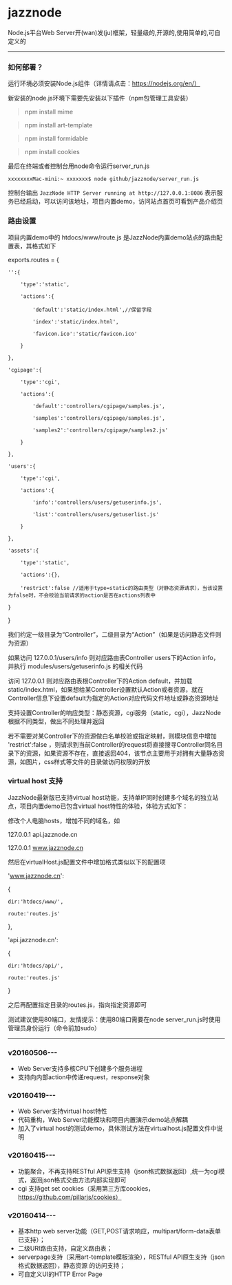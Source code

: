 # jazznode
Node.js平台Web Server开(wan)发(ju)框架，轻量级的,开源的,使用简单的,可自定义的

***

### 如何部署？

运行环境必须安装Node.js组件（详情请点击：https://nodejs.org/en/）

新安装的node.js环境下需要先安装以下插件（npm包管理工具安装）

> npm install mime

> npm install art-template

> npm install formidable

> npm install cookies

最后在终端或者控制台用node命令运行server_run.js

`xxxxxxxxMac-mini:~ xxxxxxx$ node github/jazznode/server_run.js`

控制台输出 `JazzNode HTTP Server running at http://127.0.0.1:8086` 表示服务已经启动，可以访问该地址，项目内置demo，访问站点首页可看到产品介绍页

### 路由设置

项目内置demo中的 htdocs/www/route.js 是JazzNode内置demo站点的路由配置表，其格式如下

exports.routes = {

    '':{

        'type':'static',

        'actions':{

            'default':'static/index.html',//保留字段

            'index':'static/index.html',

            'favicon.ico':'static/favicon.ico'

        }

    },

    'cgipage':{

        'type':'cgi',

        'actions':{

            'default':'controllers/cgipage/samples.js',

            'samples':'controllers/cgipage/samples.js',

            'samples2':'controllers/cgipage/samples2.js'

        }

    },

    'users':{

        'type':'cgi',

        'actions':{

            'info':'controllers/users/getuserinfo.js',

            'list':'controllers/users/getuserlist.js'

        }

    },

    'assets':{

        'type':'static',

        'actions':{},

        'restrict':false //适用于type=static的路由类型（对静态资源请求），当该设置为false时，不会校验当前请求的action是否在actions列表中

    }

}


我们约定一级目录为“Controller”，二级目录为“Action”（如果是访问静态文件则为资源）

如果访问 127.0.0.1/users/info  则对应路由表Controller users下的Action info，并执行 modules/users/getuserinfo.js 的相关代码

访问 127.0.0.1  则对应路由表根Controller下的Action default，并加载static/index.html，如果想给某Controller设置默认Action或者资源，就在Controller信息下设置default为指定的Action对应代码文件地址或静态资源地址

支持设置Controller的响应类型：静态资源，cgi服务（static，cgi），JazzNode根据不同类型，做出不同处理并返回

若不需要对某Controller下的资源做白名单校验或指定映射，则模块信息中增加 'restrict':false ，则请求到当前Controller的request将直接搜寻Controller同名目录下的资源，如果资源不存在，直接返回404，该节点主要用于对拥有大量静态资源，如图片，css样式等文件的目录做访问权限的开放

### virtual host 支持

JazzNode最新版已支持virtual host功能，支持单IP同时创建多个域名的独立站点，项目内置demo已包含virtual host特性的体验，体验方式如下：

修改个人电脑hosts，增加不同的域名，如 

127.0.0.1  api.jazznode.cn

127.0.0.1  www.jazznode.cn

然后在virtualHost.js配置文件中增加格式类似以下的配置项

'www.jazznode.cn':

{

    dir:'htdocs/www/',
  
    route:'routes.js'

},

'api.jazznode.cn':

{

    dir:'htdocs/api/',

    route:'routes.js'

}

之后再配置指定目录的routes.js，指向指定资源即可

测试建议使用80端口，友情提示：使用80端口需要在node server_run.js时使用管理员身份运行（命令前加sudo）

***

### v20160506---
* Web Server支持多核CPU下创建多个服务进程
* 支持向内部action中传递request，response对象

### v20160419---
* Web Server支持virtual host特性
* 代码重构，Web Server功能模块和项目内置演示demo站点解耦
* 加入了virtual host的测试demo，具体测试方法在virtualhost.js配置文件中说明


### v20160415---
* 功能聚合，不再支持RESTful API原生支持（json格式数据返回）,统一为cgi模式，返回json格式交由方法内部实现即可
* cgi 支持get set cookies（采用第三方库cookies，https://github.com/pillarjs/cookies）

### v20160414---
* 基本http web server功能（GET,POST请求响应，multipart/form-data表单已支持）；
* 二级URI路由支持，自定义路由表；
* serverpage支持（采用art-template模板渲染），RESTful API原生支持（json格式数据返回），静态资源 的访问支持；
* 可自定义UI的HTTP Error Page

